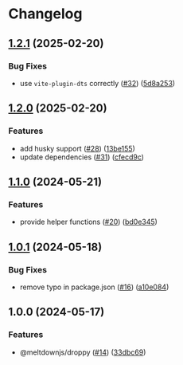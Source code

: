 # Changelog

## [1.2.1](https://github.com/meltdownjs/meltdown/compare/droppy-v1.2.0...droppy-v1.2.1) (2025-02-20)


### Bug Fixes

* use `vite-plugin-dts` correctly ([#32](https://github.com/meltdownjs/meltdown/issues/32)) ([5d8a253](https://github.com/meltdownjs/meltdown/commit/5d8a2530597a54abaad7bf4651e4023e7d0af3df))

## [1.2.0](https://github.com/meltdownjs/meltdown/compare/droppy-v1.1.0...droppy-v1.2.0) (2025-02-20)


### Features

* add husky support ([#28](https://github.com/meltdownjs/meltdown/issues/28)) ([13be155](https://github.com/meltdownjs/meltdown/commit/13be155b1ff6a3a83bb6a97353aac491834d606a))
* update dependencies ([#31](https://github.com/meltdownjs/meltdown/issues/31)) ([cfecd9c](https://github.com/meltdownjs/meltdown/commit/cfecd9ce0a608de05baca5e90b98e7d76a78ca5b))

## [1.1.0](https://github.com/meltdownjs/meltdown/compare/droppy-v1.0.1...droppy-v1.1.0) (2024-05-21)


### Features

* provide helper functions ([#20](https://github.com/meltdownjs/meltdown/issues/20)) ([bd0e345](https://github.com/meltdownjs/meltdown/commit/bd0e34525161aeb1c6ee3d8d6f37d607a0a8c16f))

## [1.0.1](https://github.com/meltdownjs/meltdown/compare/droppy-v1.0.0...droppy-v1.0.1) (2024-05-18)


### Bug Fixes

* remove typo in package.json ([#16](https://github.com/meltdownjs/meltdown/issues/16)) ([a10e084](https://github.com/meltdownjs/meltdown/commit/a10e0843aa88a1673914538d0660d440f34cd262))

## 1.0.0 (2024-05-17)


### Features

* @meltdownjs/droppy ([#14](https://github.com/meltdownjs/meltdown/issues/14)) ([33dbc69](https://github.com/meltdownjs/meltdown/commit/33dbc69082867698ff4eb5aab1fd6431011a2250))
